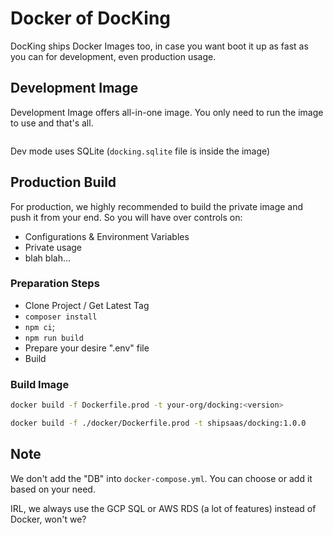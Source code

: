 # Docker of DocKing

DocKing ships Docker Images too, in case you want boot it up as fast as you can for development, even production usage.

## Development Image

Development Image offers all-in-one image. You only need to run the image to use and that's all.

```bash

```

Dev mode uses SQLite (`docking.sqlite` file is inside the image)

## Production Build

For production, we highly recommended to build the private image and push it from your end. So you will have over controls on:

- Configurations & Environment Variables
- Private usage
- blah blah...

### Preparation Steps

- Clone Project / Get Latest Tag
- `composer install`
- `npm ci`;
- `npm run build`
- Prepare your desire ".env" file
- Build

### Build Image

```bash
docker build -f Dockerfile.prod -t your-org/docking:<version>

docker build -f ./docker/Dockerfile.prod -t shipsaas/docking:1.0.0
```

## Note

We don't add the "DB" into `docker-compose.yml`. You can choose or add it based on your need.

IRL, we always use the GCP SQL or AWS RDS (a lot of features) instead of Docker, won't we?
